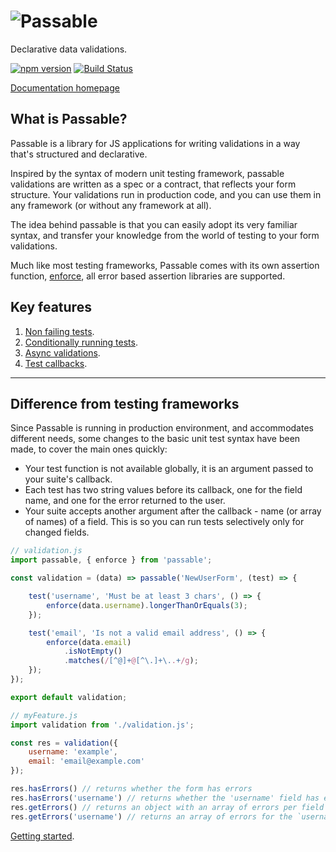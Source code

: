 # ![Passable](https://cdn.rawgit.com/fiverr/passable/master/documentation/assets/img/logo.png?raw=true "Passable")

Declarative data validations.

[![npm version](https://badge.fury.io/js/passable.svg)](https://badge.fury.io/js/passable) [![Build Status](https://travis-ci.org/fiverr/passable.svg?branch=master)](https://travis-ci.org/fiverr/passable)


[Documentation homepage](https://fiverr.github.io/passable/)

## What is Passable?
Passable is a library for JS applications for writing validations in a way that's structured and declarative.

Inspired by the syntax of modern unit testing framework, passable validations are written as a spec or a contract, that reflects your form structure.
Your validations run in production code, and you can use them in any framework (or without any framework at all).

The idea behind passable is that you can easily adopt its very familiar syntax, and transfer your knowledge from the world of testing to your form validations.

Much like most testing frameworks, Passable comes with its own assertion function, [enforce](https://fiverr.github.io/passable/enforce/index.html), all error based assertion libraries are supported.

## Key features
1. [Non failing tests](https://fiverr.github.io/passable/test/warn_only_tests.html).
2. [Conditionally running tests](https://fiverr.github.io/passable/test/specific.html).
3. [Async validations](https://fiverr.github.io/passable/test/async.html).
4. [Test callbacks](https://fiverr.github.io/passable/getting_started/callbacks.html).

---

## Difference from testing frameworks

Since Passable is running in production environment, and accommodates different needs, some changes to the basic unit test syntax have been made, to cover the main ones quickly:

- Your test function is not available globally, it is an argument passed to your suite's callback.
- Each test has two string values before its callback, one for the field name, and one for the error returned to the user.
- Your suite accepts another argument after the callback - name (or array of names) of a field. This is so you can run tests selectively only for changed fields.

```js
// validation.js
import passable, { enforce } from 'passable';

const validation = (data) => passable('NewUserForm', (test) => {

    test('username', 'Must be at least 3 chars', () => {
        enforce(data.username).longerThanOrEquals(3);
    });

    test('email', 'Is not a valid email address', () => {
        enforce(data.email)
            .isNotEmpty()
            .matches(/[^@]+@[^\.]+\..+/g);
    });
});

export default validation;
```

```js
// myFeature.js
import validation from './validation.js';

const res = validation({
    username: 'example',
    email: 'email@example.com'
});

res.hasErrors() // returns whether the form has errors
res.hasErrors('username') // returns whether the 'username' field has errors
res.getErrors() // returns an object with an array of errors per field
res.getErrors('username') // returns an array of errors for the `username` field
```

[Getting started](https://fiverr.github.io/passable/getting_started/writing_tests.html).